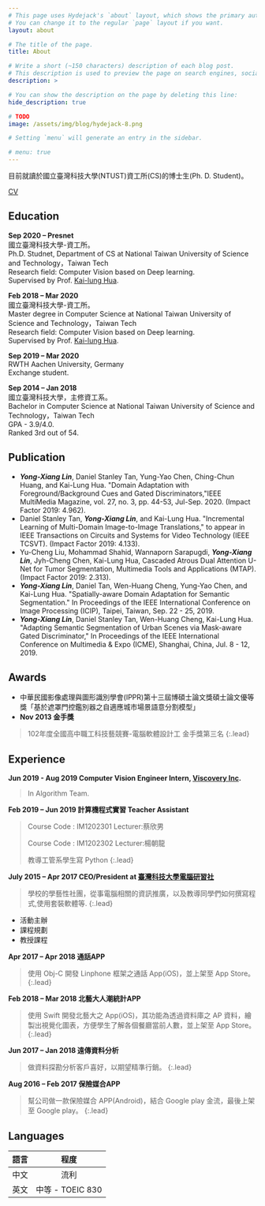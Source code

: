 ```yaml
---
# This page uses Hydejack's `about` layout, which shows the primary author's picture and about text at the top.
# You can change it to the regular `page` layout if you want.
layout: about

# The title of the page.
title: About

# Write a short (~150 characters) description of each blog post.
# This description is used to preview the page on search engines, social media, etc.
description: >

# You can show the description on the page by deleting this line:
hide_description: true

# TODO
image: /assets/img/blog/hydejack-8.png

# Setting `menu` will generate an entry in the sidebar.

# menu: true
---
```

目前就讀於國立臺灣科技大學(NTUST)資工所(CS)的博士生(Ph. D. Student)。

[CV](https://www.cakeresume.com/s--SMTGPSvhl2ZPDggJ4PXYcQ--/xiaosean)

## Education

**Sep 2020 – Presnet**<BR>
國立臺灣科技大學-資工所。<BR>
Ph.D. Studnet, Department of CS at National Taiwan University of Science and Technology，Taiwan Tech<BR>
Research field: Computer Vision based on Deep learning.<BR>
Supervised by Prof. [Kai-lung Hua](http://faculty.csie.ntust.edu.tw/~hua/index.htm).


**Feb 2018 – Mar 2020**<BR>
國立臺灣科技大學-資工所。<BR>
Master degree in Computer Science at National Taiwan University of Science and Technology，Taiwan Tech<BR>
Research field: Computer Vision based on Deep learning.<BR>
Supervised by Prof. [Kai-lung Hua](http://faculty.csie.ntust.edu.tw/~hua/index.htm).

**Sep 2019 – Mar 2020**<BR>
RWTH Aachen University, Germany<BR>
Exchange student.<BR>

**Sep 2014 – Jan 2018**<BR>
國立臺灣科技大學，主修資工系。<BR>
Bachelor in Computer Science at National Taiwan University of Science and Technology，Taiwan Tech<BR>
GPA - 3.9/4.0. <BR>
Ranked 3rd out of 54.<BR>

## Publication
- <B><I>Yong-Xiang Lin</I></B>, Daniel Stanley Tan, Yung-Yao Chen, Ching-Chun Huang, and Kai-Lung Hua. "Domain Adaptation with Foreground/Background Cues and Gated Discriminators,"IEEE MultiMedia Magazine, vol. 27, no. 3, pp. 44-53, Jul-Sep. 2020. (Impact Factor 2019: 4.962).
- Daniel Stanley Tan, <B><I>Yong-Xiang Lin</I></B>, and Kai-Lung Hua. "Incremental Learning of Multi-Domain Image-to-Image Translations," to appear in IEEE Transactions on Circuits and Systems for Video Technology (IEEE TCSVT). (Impact Factor 2019: 4.133).
- Yu-Cheng Liu, Mohammad Shahid, Wannaporn Sarapugdi, <B><I>Yong-Xiang Lin</I></B>, Jyh-Cheng Chen, Kai-Lung Hua, Cascaded Atrous Dual Attention U-Net for Tumor Segmentation, Multimedia Tools and Applications (MTAP). (Impact Factor 2019: 2.313). 
- <B><I>Yong-Xiang Lin</I></B>, Daniel Tan, Wen-Huang Cheng, Yung-Yao Chen, and Kai-Lung Hua. "Spatially-aware Domain Adaptation for Semantic Segmentation." In Proceedings of the IEEE International Conference on Image Processing (ICIP), Taipei, Taiwan, Sep. 22 - 25, 2019. 
- <B><I>Yong-Xiang Lin</I></B>, Daniel Stanley Tan, Wen-Huang Cheng, Kai-Lung Hua. "Adapting Semantic Segmentation of Urban Scenes via Mask-aware Gated Discriminator," In Proceedings of the IEEE International Conference on Multimedia & Expo (ICME), Shanghai, China, Jul. 8 - 12, 2019. 

## Awards
- 中華民國影像處理與圖形識別學會(IPPR)第十三屆博碩士論文獎碩士論文優等獎「基於遮罩門控鑑別器之自適應城市場景語意分割模型」
- **Nov 2013 金手獎**
>102年度全國高中職工科技藝競賽-電腦軟體設計工 金手獎第三名
{:.lead}

<!-- **GPA**

|學期      | 成績（滿分4.0） |
|:--------:|:----:|
|103-1|3.90|
|103-2|4.00|
|104-1|3.99|
|104-2|3.93|
|105-1|3.77|
|105-2|3.94|
|106-1|3.75| -->

## Experience

**Jun 2019 - Aug 2019  Computer Vision Engineer Intern, [Viscovery Inc](https://tw.viscovery.com/).**
> In Algorithm Team.

**Feb 2019 – Jun 2019 計算機程式實習 Teacher Assistant**
> Course Code : IM1202301 Lecturer:蔡欣男 
> 
> Course Code : IM1202302 Lecturer:楊朝龍 
> 
> 教導工管系學生寫 Python
{:.lead}

**July 2015 – Apr 2017 CEO/President at [臺灣科技大學電腦研習社]**
> 學校的學藝性社團，從事電腦相關的資訊推廣，以及教導同學們如何撰寫程式,使用套裝軟體等.
{:.lead}

- 活動主辦
- 課程規劃
- 教授課程

**Apr 2017 – Apr 2018 通話APP**
> 使用 Obj-C 開發 Linphone 框架之通話 App(iOS)，並上架至 App Store。
{:.lead}

**Feb 2018 – Mar 2018 北藝大人潮統計APP**
> 使用 Swift 開發北藝大之 App(iOS)，其功能為透過資料庫之 AP 資料，繪製出視覺化圖表，方便學生了解各個餐廳當前人數，並上架至 App Store。
{:.lead}

**Jun 2017 – Jan 2018 遠傳資料分析**
> 做資料探勘分析客戶喜好，以期望精準行銷。
{:.lead}


**Aug 2016 – Feb 2017 保險媒合APP**
> 幫公司做一款保險媒合 APP(Android)，結合 Google play 金流，最後上架至 Google play。
{:.lead}

## Languages

|語言      | 程度 |
|:--------:|:----:|
|中文 | 流利|
|英文    | 中等 - TOEIC 830|


<!-- 
code block
~~~js
~~~
 -->
<!-- 
|                                     | Free                                   | PRO                                          |
|:------------------------------------|:--------------------------------------:|:--------------------------------------------:|
| Blog                                | &#x2714;                               | &#x2714;                                     |
| [Features][feat]                    | &#x2714;                               | &#x2714;                                     |
| [Portfolio] Layout                  |                                        | &#x2714;                                     |
| [Resume] Layout                     |                                        | &#x2714;                                     |
| [Welcome] Layout                    |                                        | &#x2714;                                     |
| [Newsletter Box][news]              |                                        | &#x2714;                                     |
| [Custom Forms][forms]               |                                        | &#x2714;                                     |
| No Hydejack Branding                |                                        | &#x2714;                                     |
| License                             | [GPL-3.0][license]                     | [PRO]                                        |
| Source                              | [GitHub][src]                          | Included                                     |
| Support[^1]                         | No                                     | No                                           |
| Price                               | Free                                   | $29                                          |
|                                     | [**Download**][kit]                    | [**Buy Now - $29**][buy] [^2]                |
{:.stretch-table}
 -->

[blog]: https://www.xiaosean.website
[post]: https://www.xiaosean.website/posts/
[臺灣科技大學電腦研習社]: https://www.facebook.com/ntustcc
